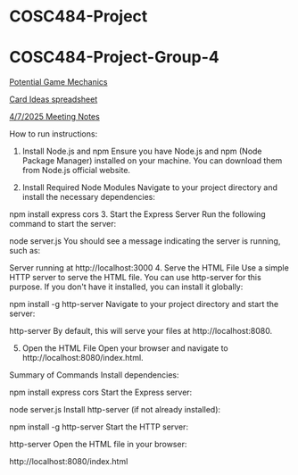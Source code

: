 # COSC484-Project

# COSC484-Project-Group-4

[Potential Game Mechanics](https://tu-my.sharepoint.com/:w:/g/personal/colive9_students_towson_edu/EUNJ8HQ8N1xPiCloWGAFt0EBeu87fe_-cWc7bBHaFbN1_A?e=GgyVNy)

[Card Ideas spreadsheet](https://tu-my.sharepoint.com/:x:/g/personal/colive9_students_towson_edu/EfMEa5tfsRlMtnz7UlbTD_8BgYQwuRjSfMEm4pubseWdOQ?e=Egl2eu)

[4/7/2025 Meeting Notes](https://1drv.ms/w/c/1554e71a8933ab94/EcGzrcT5mkRFsITK8kUe_BUB0encgGIibMc26284-ErSMg?e=lA944H)

How to run instructions:
1. Install Node.js and npm
Ensure you have Node.js and npm (Node Package Manager) installed on your machine. You can download them from Node.js official website.

2. Install Required Node Modules
Navigate to your project directory and install the necessary dependencies:

npm install express cors
3. Start the Express Server
Run the following command to start the server:

node server.js
You should see a message indicating the server is running, such as:

Server running at http://localhost:3000
4. Serve the HTML File
Use a simple HTTP server to serve the HTML file. You can use http-server for this purpose. If you don't have it installed, you can install it globally:

npm install -g http-server
Navigate to your project directory and start the server:

http-server
By default, this will serve your files at http://localhost:8080.

5. Open the HTML File
Open your browser and navigate to http://localhost:8080/index.html.

Summary of Commands
Install dependencies:

npm install express cors
Start the Express server:

node server.js
Install http-server (if not already installed):

npm install -g http-server
Start the HTTP server:

http-server
Open the HTML file in your browser:

http://localhost:8080/index.html
